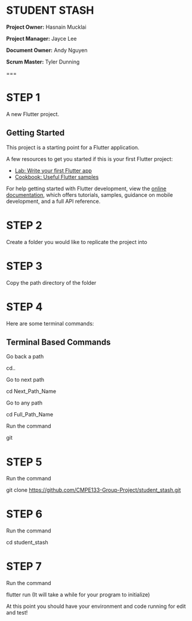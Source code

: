 # STUDENT STASH

**Project Owner:** Hasnain Mucklai

**Project Manager:** Jayce Lee

**Document Owner:** Andy Nguyen

**Scrum Master:** Tyler Dunning

===

# STEP 1

A new Flutter project.

## Getting Started

This project is a starting point for a Flutter application.

A few resources to get you started if this is your first Flutter project:

- [Lab: Write your first Flutter app](https://docs.flutter.dev/get-started/codelab)
- [Cookbook: Useful Flutter samples](https://docs.flutter.dev/cookbook)

For help getting started with Flutter development, view the
[online documentation](https://docs.flutter.dev/), which offers tutorials,
samples, guidance on mobile development, and a full API reference.

# STEP 2

Create a folder you would like to replicate the project into

# STEP 3

Copy the path directory of the folder

# STEP 4

Here are some terminal commands:

## Terminal Based Commands
Go back a path

cd..


Go to next path

cd Next_Path_Name


Go to any path

cd Full_Path_Name


Run the command 

git <Paste your path directory here>

# STEP 5

Run the command 

git clone https://github.com/CMPE133-Group-Project/student_stash.git

# STEP 6

Run the command 

cd student_stash

# STEP 7

Run the command 

flutter run (It will take a while for your program to initialize)

At this point you should have your environment and code running for edit and test!
